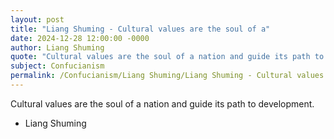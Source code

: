 ```yaml
---
layout: post
title: "Liang Shuming - Cultural values are the soul of a"
date: 2024-12-28 12:00:00 -0000
author: Liang Shuming
quote: "Cultural values are the soul of a nation and guide its path to development."
subject: Confucianism
permalink: /Confucianism/Liang Shuming/Liang Shuming - Cultural values are the soul of a
---
```


Cultural values are the soul of a nation and guide its path to development.

- Liang Shuming
